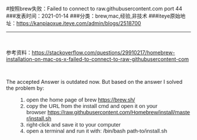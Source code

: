 #按照brew失败：Failed to connect to raw.githubusercontent.com port 44
###发表时间：2021-01-14
###分类：brew,mac,经验,非技术
###iteye原始地址：<a href="https://kanpiaoxue.iteye.com/admin/blogs/2518700" target="_blank">https://kanpiaoxue.iteye.com/admin/blogs/2518700</a>

---

<div class="iteye-blog-content-contain" style="font-size: 14px;"> 
 <p>&nbsp;</p> 
 <p>参考资料：<a href="https://stackoverflow.com/questions/29910217/homebrew-installation-on-mac-os-x-failed-to-connect-to-raw-githubusercontent-com">https://stackoverflow.com/questions/29910217/homebrew-installation-on-mac-os-x-failed-to-connect-to-raw-githubusercontent-com</a></p> 
 <p>&nbsp;</p> 
 <p style="">The accepted Answer is outdated now. But based on the answer I solved the problem by:</p> 
 <ol style="margin-bottom: 0px; margin-left: 30px; border: 0px; line-height: inherit; font-family: Arial, 'Helvetica Neue', Helvetica, sans-serif; font-size: 15px; vertical-align: baseline; color: #242729;"> 
  <li style="">open the home page of brew&nbsp;<a style="" href="https://brew.sh/" rel="nofollow noreferrer">https://brew.sh/</a> </li> 
  <li style="">copy the URL from the install cmd and open it on your browser&nbsp;<a style="" href="https://raw.githubusercontent.com/Homebrew/install/master/install.sh" rel="nofollow noreferrer">https://raw.githubusercontent.com/Homebrew/install/master/install.sh</a> </li> 
  <li style="">right-click and save it to your computer</li> 
  <li style="margin-bottom: 0px; margin-left: 0px; border: 0px; font-style: inherit; font-variant: inherit; font-weight: inherit; line-height: inherit; font-family: inherit; font-size: 15px; vertical-align: baseline;">open a terminal and run it with: /bin/bash path-to/install.sh</li> 
 </ol> 
 <p>&nbsp;</p> 
</div>